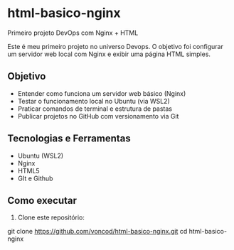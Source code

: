 # html-basico-nginx
Primeiro projeto DevOps com Nginx + HTML

Este é meu primeiro projeto no universo Devops. O objetivo foi configurar um servidor web local com Nginx e exibir
uma página HTML simples.

## Objetivo

- Entender como funciona um servidor web básico (Nginx)
- Testar o funcionamento local no Ubuntu (via WSL2)
- Praticar comandos de terminal e estrutura de pastas
- Publicar projetos no GitHub com versionamento via Git

## Tecnologias e Ferramentas

- Ubuntu (WSL2)
- Nginx
- HTML5
- GIt e Github

## Como executar

1. Clone este repositório:

git clone https://github.com/voncod/html-basico-nginx.git
cd html-basico-nginx

